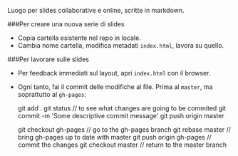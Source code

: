 
Luogo per slides collaborative e online, scritte in markdown.

###Per creare una nuova serie di slides

+ Copia cartella esistente nel repo in locale. 
+ Cambia nome cartella, modifica metadati `index.html`, lavora su quello.

###Per lavorare sulle slides
+ Per feedback immediati sul layout, apri `index.html` con il browser.
+ Ogni tanto, fai il commit delle modifiche al file. Prima al `master`, ma soprattutto al `gh-pages`:

    git add .
    git status // to see what changes are going to be commited
    git commit -m 'Some descriptive commit message'
    git push origin master

    git checkout gh-pages // go to the gh-pages branch
    git rebase master // bring gh-pages up to date with master
    git push origin gh-pages // commit the changes
    git checkout master // return to the master branch
 
